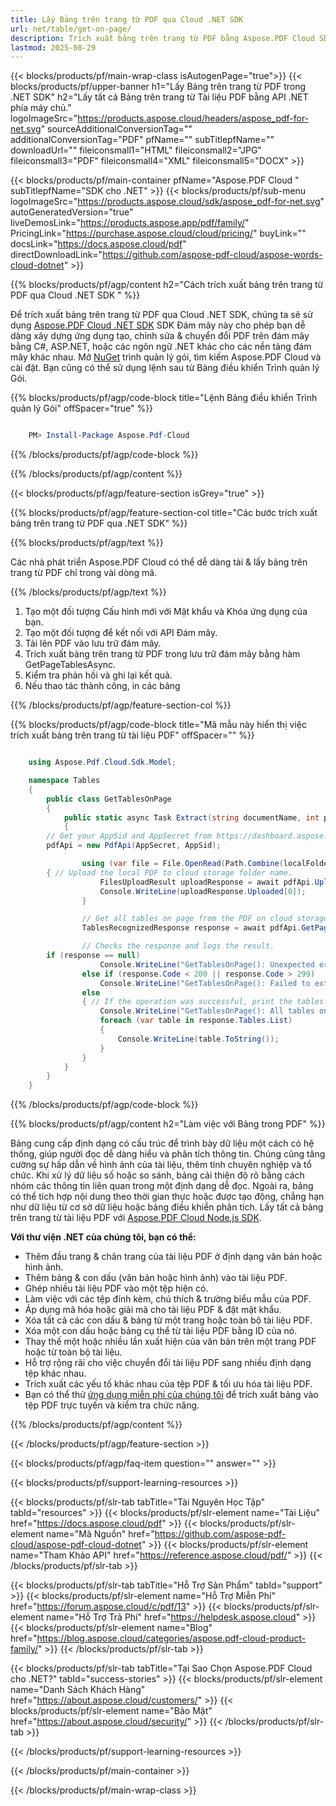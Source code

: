 ```yaml
---
title: Lấy Bảng trên trang từ PDF qua Cloud .NET SDK
url: net/table/get-on-page/
description: Trích xuất bảng trên trang từ PDF bằng Aspose.PDF Cloud SDK cho .NET. Trích xuất tất cả các bảng trên trang từ tài liệu.
lastmod: 2025-08-29
---
```


{{< blocks/products/pf/main-wrap-class isAutogenPage="true">}}
{{< blocks/products/pf/upper-banner h1="Lấy Bảng trên trang từ PDF trong .NET SDK" h2="Lấy tất cả Bảng trên trang từ Tài liệu PDF bằng API .NET phía máy chủ." logoImageSrc="https://products.aspose.cloud/headers/aspose_pdf-for-net.svg" sourceAdditionalConversionTag="" additionalConversionTag="PDF" pfName="" subTitlepfName="" downloadUrl="" fileiconsmall1="HTML" fileiconsmall2="JPG" fileiconsmall3="PDF" fileiconsmall4="XML" fileiconsmall5="DOCX" >}}

{{< blocks/products/pf/main-container pfName="Aspose.PDF Cloud " subTitlepfName="SDK cho .NET" >}}
{{< blocks/products/pf/sub-menu logoImageSrc="https://products.aspose.cloud/sdk/aspose_pdf-for-net.svg"
autoGeneratedVersion="true"
liveDemosLink="https://products.aspose.app/pdf/family/" PricingLink="https://purchase.aspose.cloud/cloud/pricing/" buyLink="" docsLink="https://docs.aspose.cloud/pdf"  directDownloadLink="https://github.com/aspose-pdf-cloud/aspose-words-cloud-dotnet" >}}

{{% blocks/products/pf/agp/content h2="Cách trích xuất bảng trên trang từ PDF qua Cloud .NET SDK " %}}

Để trích xuất bảng trên trang từ PDF qua Cloud .NET SDK, chúng ta sẽ sử dụng
[Aspose.PDF Cloud .NET SDK](https://products.aspose.cloud/pdf/net/)
SDK Đám mây này cho phép bạn dễ dàng xây dựng ứng dụng tạo, chỉnh sửa & chuyển đổi PDF trên đám mây bằng C#, ASP.NET, hoặc các ngôn ngữ .NET khác cho các nền tảng đám mây khác nhau. Mở
[NuGet](https://www.nuget.org/packages/Aspose.Pdf-Cloud)
trình quản lý gói, tìm kiếm
Aspose.PDF Cloud
và cài đặt. Bạn cũng có thể sử dụng lệnh sau từ Bảng điều khiển Trình quản lý Gói.

{{% blocks/products/pf/agp/code-block title="Lệnh Bảng điều khiển Trình quản lý Gói" offSpacer="true" %}}

```powershell

    PM> Install-Package Aspose.Pdf-Cloud

```

{{% /blocks/products/pf/agp/code-block %}}

{{% /blocks/products/pf/agp/content %}}

{{< blocks/products/pf/agp/feature-section isGrey="true" >}}

{{% blocks/products/pf/agp/feature-section-col title="Các bước trích xuất bảng trên trang từ PDF qua .NET SDK" %}}

{{% blocks/products/pf/agp/text %}}

Các nhà phát triển Aspose.PDF Cloud có thể dễ dàng tải & lấy bảng trên trang từ PDF chỉ trong vài dòng mã.

{{% /blocks/products/pf/agp/text %}}

1. Tạo một đối tượng Cấu hình mới với Mật khẩu và Khóa ứng dụng của bạn.
1. Tạo một đối tượng để kết nối với API Đám mây.
1. Tải lên PDF vào lưu trữ đám mây.
1. Trích xuất bảng trên trang từ PDF trong lưu trữ đám mây bằng hàm GetPageTablesAsync.
1. Kiểm tra phản hồi và ghi lại kết quả.
1. Nếu thao tác thành công, in các bảng

{{% /blocks/products/pf/agp/feature-section-col %}}

{{% blocks/products/pf/agp/code-block title="Mã mẫu này hiển thị việc trích xuất bảng trên trang từ tài liệu PDF" offSpacer="" %}}

```cs

    using Aspose.Pdf.Cloud.Sdk.Model;

    namespace Tables
    {
        public class GetTablesOnPage
        {
            public static async Task Extract(string documentName, int pageNumber, string remoteFolder)
            {
		// Get your AppSid and AppSecret from https://dashboard.aspose.cloud (free registration required). 
		pdfApi = new PdfApi(AppSecret, AppSid);

                using (var file = File.OpenRead(Path.Combine(localFolder, documentName)))
		{ // Upload the local PDF to cloud storage folder name.
                    FilesUploadResult uploadResponse = await pdfApi.UploadFileAsync(Path.Combine(remoteFolder, documentName), documentName);
                    Console.WriteLine(uploadResponse.Uploaded[0]);
                }

                // Get all tables on page from the PDF on cloud storage.
                TablesRecognizedResponse response = await pdfApi.GetPageTablesAsync(documentName, pageNumber, folder: remoteFolder);

                // Checks the response and logs the result.
		if (response == null)
                    Console.WriteLine("GetTablesOnPage(): Unexpected error!");
                else if (response.Code < 200 || response.Code > 299)
                    Console.WriteLine("GetTablesOnPage(): Failed to extract tables from the document.");
                else
                { // If the operation was successful, print the tables or make some other actions
                    Console.WriteLine("GetTablesOnPage(): All tables on '{0}' page successfully extracted from the document '{1}.", pageNumber, documentName);
                    foreach (var table in response.Tables.List)
                    {
                        Console.WriteLine(table.ToString());
                    }
                }
            }
        }
    }

```

{{% /blocks/products/pf/agp/code-block %}}

{{% blocks/products/pf/agp/content h2="Làm việc với Bảng trong PDF" %}}

Bảng cung cấp định dạng có cấu trúc để trình bày dữ liệu một cách có hệ thống, giúp người đọc dễ dàng hiểu và phân tích thông tin. Chúng cũng tăng cường sự hấp dẫn về hình ảnh của tài liệu, thêm tính chuyên nghiệp và tổ chức. Khi xử lý dữ liệu số hoặc so sánh, bảng cải thiện độ rõ bằng cách nhóm các thông tin liên quan trong một định dạng dễ đọc. Ngoài ra, bảng có thể tích hợp nội dung theo thời gian thực hoặc được tạo động, chẳng hạn như dữ liệu từ cơ sở dữ liệu hoặc bảng điều khiển phân tích.
Lấy tất cả bảng trên trang từ tài liệu PDF với [Aspose.PDF Cloud Node.js SDK](https://products.aspose.cloud/pdf/net/).

**Với thư viện .NET của chúng tôi, bạn có thể:**

+ Thêm đầu trang & chân trang của tài liệu PDF ở định dạng văn bản hoặc hình ảnh.
+ Thêm bảng & con dấu (văn bản hoặc hình ảnh) vào tài liệu PDF.
+ Ghép nhiều tài liệu PDF vào một tệp hiện có.
+ Làm việc với các tệp đính kèm, chú thích & trường biểu mẫu của PDF.
+ Áp dụng mã hóa hoặc giải mã cho tài liệu PDF & đặt mật khẩu.
+ Xóa tất cả các con dấu & bảng từ một trang hoặc toàn bộ tài liệu PDF.
+ Xóa một con dấu hoặc bảng cụ thể từ tài liệu PDF bằng ID của nó.
+ Thay thế một hoặc nhiều lần xuất hiện của văn bản trên một trang PDF hoặc từ toàn bộ tài liệu.
+ Hỗ trợ rộng rãi cho việc chuyển đổi tài liệu PDF sang nhiều định dạng tệp khác nhau.
+ Trích xuất các yếu tố khác nhau của tệp PDF & tối ưu hóa tài liệu PDF.
+ Bạn có thể thử [ứng dụng miễn phí của chúng tôi](https://products.aspose.app/pdf/table-extraction) để trích xuất bảng vào tệp PDF trực tuyến và kiểm tra chức năng.

{{% /blocks/products/pf/agp/content %}}

{{< /blocks/products/pf/agp/feature-section >}}

{{< blocks/products/pf/agp/faq-item question="" answer="" >}}

{{< blocks/products/pf/support-learning-resources >}}

{{< blocks/products/pf/slr-tab tabTitle="Tài Nguyên Học Tập" tabId="resources" >}}
{{< blocks/products/pf/slr-element name="Tài Liệu" href="https://docs.aspose.cloud/pdf" >}}
{{< blocks/products/pf/slr-element name="Mã Nguồn" href="https://github.com/aspose-pdf-cloud/aspose-pdf-cloud-dotnet" >}}
{{< blocks/products/pf/slr-element name="Tham Khảo API" href="https://reference.aspose.cloud/pdf/" >}}
{{< /blocks/products/pf/slr-tab >}}

{{< blocks/products/pf/slr-tab tabTitle="Hỗ Trợ Sản Phẩm" tabId="support" >}}
{{< blocks/products/pf/slr-element name="Hỗ Trợ Miễn Phí" href="https://forum.aspose.cloud/c/pdf/13" >}}
{{< blocks/products/pf/slr-element name="Hỗ Trợ Trả Phí" href="https://helpdesk.aspose.cloud" >}}
{{< blocks/products/pf/slr-element name="Blog" href="https://blog.aspose.cloud/categories/aspose.pdf-cloud-product-family/" >}}
{{< /blocks/products/pf/slr-tab >}}

{{< blocks/products/pf/slr-tab tabTitle="Tại Sao Chọn Aspose.PDF Cloud cho .NET?" tabId="success-stories" >}}
{{< blocks/products/pf/slr-element name="Danh Sách Khách Hàng" href="https://about.aspose.cloud/customers/" >}}
{{< blocks/products/pf/slr-element name="Bảo Mật" href="https://about.aspose.cloud/security/" >}}
{{< /blocks/products/pf/slr-tab >}}

{{< /blocks/products/pf/support-learning-resources >}}

{{< /blocks/products/pf/main-container >}}

{{< /blocks/products/pf/main-wrap-class >}}


